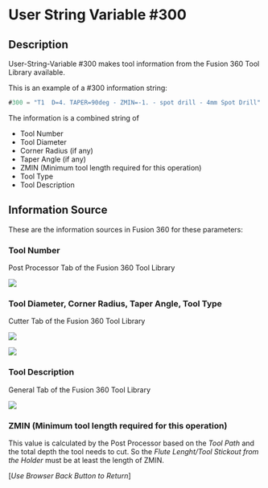 # User String Variable #300

## Description
User-String-Variable #300 makes tool information from the Fusion 360 Tool Library available.

This is an example of a #300 information string:

```javascript
#300 = "T1  D=4. TAPER=90deg - ZMIN=-1. - spot drill - 4mm Spot Drill"
```

The information is a combined string of

* Tool Number
* Tool Diameter
* Corner Radius (if any)
* Taper Angle (if any)
* ZMIN (Minimum tool length required for this operation)
* Tool Type
* Tool Description

## Information Source
These are the information sources in Fusion 360 for these parameters:

### Tool Number
Post Processor Tab of the Fusion 360 Tool Library

![](/images/pp021.PNPG)


### Tool Diameter, Corner Radius, Taper Angle, Tool Type
Cutter Tab of the Fusion 360 Tool Library

![](/images/pp023.PNPG)

![](/images/pp022.PNPG)

### Tool Description
General Tab of the Fusion 360 Tool Library

![](/images/pp024.PNPG)

### ZMIN (Minimum tool length required for this operation)
This value is calculated by the Post Processor based on the *Tool Path* and the total depth the tool needs to cut. So the *Flute Lenght/Tool Stickout from the Holder* must be at least the length of ZMIN.


[*Use Browser Back Button to Return*]